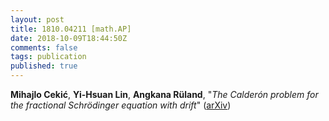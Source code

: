 ```yaml
---
layout: post
title: 1810.04211 [math.AP]
date: 2018-10-09T18:44:50Z
comments: false
tags: publication
published: true
---
```


<b>Mihajlo Cekić</b>, <b>Yi-Hsuan Lin</b>, <b>Angkana Rüland</b>, "<i>The Calderón problem for the fractional Schrödinger equation with  drift</i>" ([arXiv](http://arxiv.org/abs/1810.04211v1))
